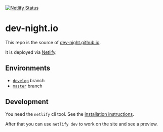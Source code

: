 [![Netlify Status](https://api.netlify.com/api/v1/badges/3c4f8f6f-77b4-4b5f-8fdf-5439cf21c93f/deploy-status)](https://app.netlify.com/sites/dev-night/deploys)

# dev-night.io

This repo is the source of [dev-night.github.io](http://dev-night.io/).

It is deployed via [Netlify](https://www.netlify.com/).

## Environments

- [`develop`](https://develop.dev-night.io) branch
- [`master`](https://dev-night.io) branch

## Development

You need the `netlify` cli tool. See the [installation instructions](https://docs.netlify.com/cli/get-started/).

After that you can use `netlify dev` to work on the site and see a preview.
